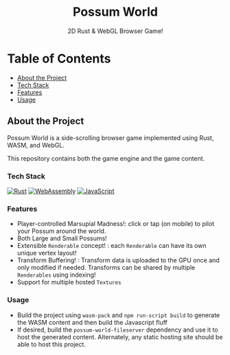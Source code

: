 <div align="center">

  <h1>Possum World</h1>
  
  <p>
  2D Rust & WebGL Browser Game!
  </p>
</div>

# Table of Contents

- [About the Project](#about-the-project)
- [Tech Stack](#tech-stack)
- [Features](#features)
- [Usage](#usage)

## About the Project

Possum World is a side-scrolling browser game implemented using Rust, WASM, and WebGL.

This repository contains both the game engine and the game content. 

### Tech Stack

[![Rust](https://img.shields.io/badge/Rust-%23000000.svg?e&logo=rust&logoColor=white)](#)
[![WebAssembly](https://img.shields.io/badge/WebAssembly-654FF0?logo=webassembly&logoColor=fff)](#)
[![JavaScript](https://img.shields.io/badge/JavaScript-F7DF1E?logo=javascript&logoColor=000)](#)

### Features

- Player-controlled Marsupial Madness!: click or tap (on mobile) to pilot your Possum around the world.
- Both Large and Small Possums!
- Extensible `Renderable` concept! : each `Renderable` can have its own unique vertex layout!
- Transform Buffering! : Transform data is uploaded to the GPU once and only modified if needed. Transforms can be shared by multiple `Renderables` using indexing!
- Support for multiple hosted `Textures`

### Usage 

- Build the project using `wasm-pack` and `npm run-script build` to generate the WASM content and then build the Javascript fluff
- If desired, build the `possum-world-fileserver` dependency and use it to host the generated content. Alternately, any static hosting site should be able to host this project.
